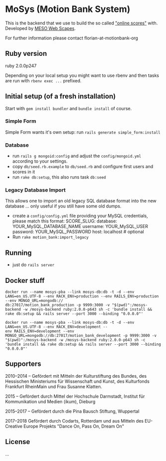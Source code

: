 MoSys (Motion Bank System)
==========================

This is the backend that we use to build the so called ["online scores"](http://scores.motionbank.org/) with.
Developed by [MESO Web Scapes](http://www.meso.net/web%20scapes).

For further information please contact florian-at-motionbank-org

## Ruby version
ruby 2.0.0p247

Depending on your local setup you might want to use rbenv and then tasks are run with `rbenv exec ...` prefixed.

## Initial setup (of a fresh installation)

Start with `gem install bundler` and `bundle install` of course.

### Simple Form

Simple Form wants it's own setup: run `rails generate simple_form:install`

### Database
* run `rails g mongoid:config` and adjust the `config/mongoid.yml` according to
  your settings.
* copy `db/seed.rb.example` to `db/seed.rb` and configure first users and scores in it
* run `rake db:setup`, this also runs task `db:seed`

### Legacy Database Import
This allows one to import an old legacy SQL database format into the new database … only useful if you still have some old dumps.
* create a `config/config.yml` file providing your MySQL credentials,
  please match this format:
      SCORE_SLUG:
        database: YOUR_MySQL_DATABASE_NAME
        username: YOUR_MySQL_USER
        password: YOUR_MySQL_PASSWORD
        host: localhost # optional
* Run `rake motion_bank:import_legacy`

## Running

* just do `rails server`

## Docker stuff
```
docker run --name mosys-pba --link mosys-db:db -t -d --env LANG=en_US.UTF-8 --env RACK_ENV=production --env RAILS_ENV=production --env MONGO_URL=mongodb://
db:27017/motion_bank_production -p 9999:3000 -v "$(pwd)":/mosys-backend -w /mosys-backend ruby:2.0.0-p643 sh -c 'bundle install && rake db:setup && rails server --port 3000 --binding "0.0.0.0"'
```

```
docker run --name mosys-pba --link mosys-db:db -t -d --env LANG=en_US.UTF-8 --env RACK_ENV=development --
env RAILS_ENV=development --env MONGO_URL=mongodb://db:27017/motion_bank_development -p 9999:3000 -v "$(pwd)":/mosys-backend -w /mosys-backend ruby:2.0.0-p643 sh -c
'bundle install && rake db:setup && rails server --port 3000 --binding "0.0.0.0"'
```

## Supporters

2010–2014 – Gefördert mit Mitteln der Kulturstiftung des Bundes, des Hessischen Ministeriums für Wissenschaft und Kunst, des Kulturfonds Frankfurt RheinMain und Frau Susanne Klatten.

2015 – Gefördert durch Mittel der Hochschule Darmstadt, Institut für Kommunikation und Medien (ikum), Dieburg

2015–2017 – Gefördert durch die Pina Bausch Stiftung, Wuppertal

2017–2018 Gefördert durch Codarts, Rotterdam und aus Mitteln des EU-Creative Europe Projekts "Dance On, Pass On, Dream On"

## License

...
